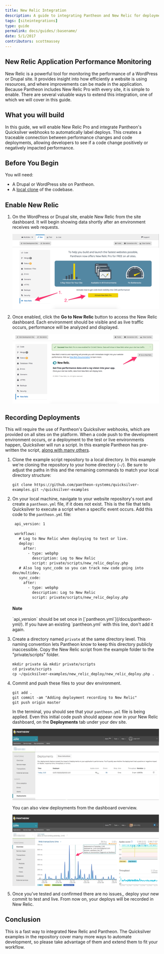 ```yaml
---
title: New Relic Integration
description: A guide to integrating Pantheon and New Relic for deployment labeling.
tags: [siteintegrations]
type: guide
permalink: docs/guides/:basename/
date: 5/1/2017
contributors: scottmassey
---
```


## New Relic Application Performance Monitoring

New Relic is a powerful tool for monitoring the performance of a WordPress or Drupal site. It provides insight into how efficiently a website is using resources, and where improvements can be made in the application. Because Pantheon includes New Relic Pro with every site, it is simple to enable. There are several valuable ways to extend this integration, one of which we will cover in this guide.

## What you will build

In this guide, we will enable New Relic Pro and integrate Pantheon's Quicksilver webhooks to automatically label deploys. This creates a traceable connection between performance changes and code deployments, allowing developers to see if a code change positively or negatively impacted performance.

## Before You Begin

You will need:

- A Drupal or WordPress site on Pantheon.
- A [local clone](/docs/git/) of the codebase.

## Enable New Relic

1.  On the WordPress or Drupal site, enable New Relic from the site dashboard. It will begin showing data shortly after an environment receives web requests.

    ![Enable New Relic](/source/docs/assets/images/integrations/newrelic/nr_enable.png)

2.  Once enabled, click the **Go to New Relic** button to access the New Relic dashboard. Each environment should be visible and as live traffic occurs, performance will be analyzed and displayed.

    ![Enable New Relic](/source/docs/assets/images/integrations/newrelic/goto_nr.png)
    

## Recording Deployments

This will require the use of Pantheon's Quicksilver webhooks, which are provided on all sites on the platform. When a code push to the development environment occurs, or a deployment to the test or live environments happen, Quicksilver will run a script. In this example Pantheon has pre-written the script, [along with many others](https://github.com/pantheon-systems/quicksilver-examples).

1.  Clone the example script repository to a local directory. In this example we're cloning the repository to your home directory (`~/`). Be sure to adjust the paths in this and the remaining commands to match your local directory structure:

        git clone https://github.com/pantheon-systems/quicksilver-examples.git ~/quicksilver-examples


2. On your local machine, navigate to your website repository's root and create a `pantheon.yml` file, if it does not exist. This is the file that tells Quicksilver to execute a script when a specific event occurs. Add this code to the `pantheon.yml` file:

        api_version: 1

        workflows:
          # Log to New Relic when deploying to test or live.
          deploy:
            after:
              - type: webphp
                description: Log to New Relic
                script: private/scripts/new_relic_deploy.php
          # Also log sync_code so you can track new code going into dev/multidev.
          sync_code:
            after:
              - type: webphp
                description: Log to New Relic
                script: private/scripts/new_relic_deploy.php


    <div class="alert alert-info">
    <h4 class="info">Note</h4>
    <p markdown="1">`api_version` should be set once in [`pantheon.yml`](/docs/pantheon-yml/). If you have an existing `pantheon.yml` with this line, don't add it again.</p>
    </div>

3.  Create a directory named `private` at the same directory level. This naming convention lets Pantheon know to keep this directory publicly inaccessible. Copy the New Relic script from the example folder to the "private/scripts" folder.


        mkdir private && mkdir private/scripts
        cd private/scripts
        cp ~/quicksilver-examples/new_relic_deploy/new_relic_deploy.php .


4.  Commit and push these files to your dev environment.

        git add .
        git commit -am "Adding deployment recording to New Relic"
        git push origin master

    In the terminal, you should see that your `pantheon.yml` file is being applied. Even this initial code push should appear now in your New Relic dashboard, on the **Deployments** tab under your dev site.

    ![Deployment tab display](/source/docs/assets/images/integrations/newrelic/deploy_tab.png)

    You can also view deployments from the dashboard overview.

    ![Deployment overview display](/source/docs/assets/images/integrations/newrelic/deploy_marker.png)

5.   Once you've tested and confirmed there are no issues,, deploy your new commit to test and live. From now on, your deploys will be recorded in New Relic.

## Conclusion
This is a fast way to integrated New Relic and Pantheon. The Quicksilver examples in the repository cover many more ways to automate development, so please take advantage of them and extend them to fit your workflow.
